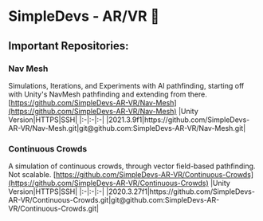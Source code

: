 # SimpleDevs - AR/VR 👋

<!--

**Here are some ideas to get you started:**

🙋‍♀️ A short introduction - what is your organization all about?
🌈 Contribution guidelines - how can the community get involved?
👩‍💻 Useful resources - where can the community find your docs? Is there anything else the community should know?
🍿 Fun facts - what does your team eat for breakfast?
🧙 Remember, you can do mighty things with the power of [Markdown](https://docs.github.com/github/writing-on-github/getting-started-with-writing-and-formatting-on-github/basic-writing-and-formatting-syntax)

To break up URLs so that they don't hyperlink inside of Github, use the Zero-Space Width character `&#xfeff;` or &#65279;
* For HTTPS URLs, add between `https` and `:`.
* For SSH URLs, add after `@`.
-->

## Important Repositories:

### Nav Mesh
Simulations, Iterations, and Experiments with AI pathfinding, starting off with Unity's NavMesh pathfinding and extending from there.
[https://github.com/SimpleDevs-AR-VR/Nav-Mesh](https://github.com/SimpleDevs-AR-VR/Nav-Mesh)
|Unity Version|HTTPS|SSH|
|:-|:-|:-|
|2021.3.9f1|https&#xfeff;://github.com/SimpleDevs-AR-VR/Nav-Mesh.git|git@&#xfeff;github.com:SimpleDevs-AR-VR/Nav-Mesh.git|

### Continuous Crowds
A simulation of continuous crowds, through vector field-based pathfinding. Not scalable.
[https://github.com/SimpleDevs-AR-VR/Continuous-Crowds](https://github.com/SimpleDevs-AR-VR/Continuous-Crowds)
|Unity Version|HTTPS|SSH|
|:-|:-|:-|
|2020.3.27f1|https&#xfeff;://github.com/SimpleDevs-AR-VR/Continuous-Crowds.git|git@&#xfeff;github.com:SimpleDevs-AR-VR/Continuous-Crowds.git|
